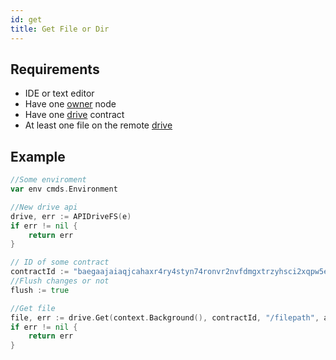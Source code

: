 ```yaml
---
id: get
title: Get File or Dir
---
```


## Requirements
- IDE or text editor
- Have one [owner](../../roles/owner.md) node
- Have one [drive](../../built_in_features/drive/overview.md) contract
- At least one file on the remote [drive](../../built_in_features/drive/overview.md)

## Example

```go
//Some enviroment
var env cmds.Environment

//New drive api
drive, err := APIDriveFS(e)
if err != nil {
	return err
}

// ID of some contract
contractId := "baegaajaiaqjcahaxr4ry4styn74ronvr2nvfdmgxtrzyhsci2xqpw5eisrisrgn5"
//Flush changes or not
flush := true

//Get file
file, err := drive.Get(context.Background(), contractId, "/filepath", api.Flush(flush))
if err != nil {
	return err
}
```